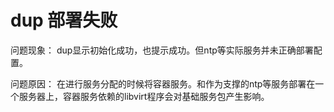 # dup 部署失败 #

 问题现象： dup显示初始化成功，也提示成功。但ntp等实际服务并未正确部署配置。

 问题原因： 在进行服务分配的时候将容器服务。和作为支撑的ntp等服务部署在一个服务器上，容器服务依赖的libvirt程序会对基础服务包产生影响。
